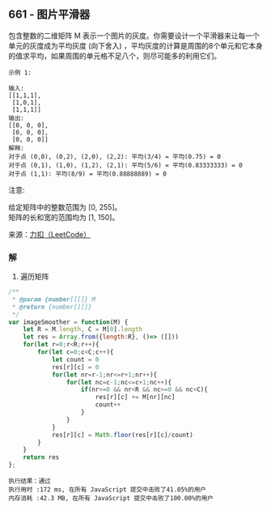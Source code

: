 ## 661 - 图片平滑器
包含整数的二维矩阵 M 表示一个图片的灰度。你需要设计一个平滑器来让每一个单元的灰度成为平均灰度 (向下舍入) ，平均灰度的计算是周围的8个单元和它本身的值求平均，如果周围的单元格不足八个，则尽可能多的利用它们。
```
示例 1:

输入:
[[1,1,1],
 [1,0,1],
 [1,1,1]]
输出:
[[0, 0, 0],
 [0, 0, 0],
 [0, 0, 0]]
解释:
对于点 (0,0), (0,2), (2,0), (2,2): 平均(3/4) = 平均(0.75) = 0
对于点 (0,1), (1,0), (1,2), (2,1): 平均(5/6) = 平均(0.83333333) = 0
对于点 (1,1): 平均(8/9) = 平均(0.88888889) = 0
```
注意:

给定矩阵中的整数范围为 [0, 255]。  
矩阵的长和宽的范围均为 [1, 150]。

来源：[力扣（LeetCode）](https://leetcode-cn.com/problems/image-smoother)

### 解
1. 遍历矩阵
```js
/**
 * @param {number[][]} M
 * @return {number[][]}
 */
var imageSmoother = function(M) {
    let R = M.length, C = M[0].length
    let res = Array.from({length:R}, ()=> ([]))
    for(let r=0;r<R;r++){
        for(let c=0;c<C;c++){
            let count = 0
            res[r][c] = 0
            for(let nr=r-1;nr<=r+1;nr++){
                for(let nc=c-1;nc<=c+1;nc++){
                    if(nr>=0 && nr<R && nc>=0 && nc<C){
                        res[r][c] += M[nr][nc]
                        count++
                    }
                }
            }
            res[r][c] = Math.floor(res[r][c]/count)
        }
    }
    return res
};
```
```
执行结果：通过
执行用时 :172 ms, 在所有 JavaScript 提交中击败了41.05%的用户
内存消耗 :42.3 MB, 在所有 JavaScript 提交中击败了100.00%的用户
```
